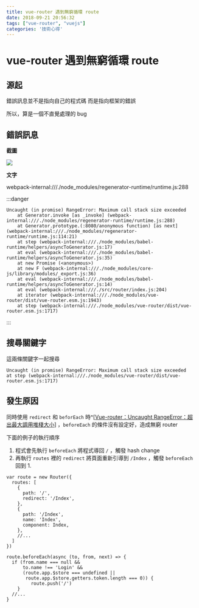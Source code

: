 ```yaml
---
title: vue-router 遇到無窮循環 route
date: 2018-09-21 20:56:32
tags: ["vue-router", "vuejs"]
categories: '技術心得'
---
```


# vue-router 遇到無窮循環 route

## 源起

錯誤訊息並不是指向自己的程式碼
而是指向框架的錯誤

所以，算是一個不直覺處理的 bug

## 錯誤訊息

**截圖**

![](https://i.imgur.com/6DRZcKB.png)

**文字**

webpack-internal:///./node_modules/regenerator-runtime/runtime.js:288

:::danger

```
Uncaught (in promise) RangeError: Maximum call stack size exceeded
    at Generator.invoke [as _invoke] (webpack-internal:///./node_modules/regenerator-runtime/runtime.js:288)
    at Generator.prototype.(:8080/anonymous function) [as next] (webpack-internal:///./node_modules/regenerator-runtime/runtime.js:114:21)
    at step (webpack-internal:///./node_modules/babel-runtime/helpers/asyncToGenerator.js:17)
    at eval (webpack-internal:///./node_modules/babel-runtime/helpers/asyncToGenerator.js:35)
    at new Promise (<anonymous>)
    at new F (webpack-internal:///./node_modules/core-js/library/modules/_export.js:36)
    at eval (webpack-internal:///./node_modules/babel-runtime/helpers/asyncToGenerator.js:14)
    at eval (webpack-internal:///./src/router/index.js:204)
    at iterator (webpack-internal:///./node_modules/vue-router/dist/vue-router.esm.js:1943)
    at step (webpack-internal:///./node_modules/vue-router/dist/vue-router.esm.js:1717)
```

:::

## 搜尋關鍵字

這兩條關鍵字一起搜尋

```
Uncaught (in promise) RangeError: Maximum call stack size exceeded
at step (webpack-internal:///./node_modules/vue-router/dist/vue-router.esm.js:1717)
```

## 發生原因

同時使用 `redirect` 和 `beforEach` 時^[[Vue-router：Uncaught RangeError：超出最大調用堆棧大小](https://forum.vuejs.org/t/vue-router-uncaught-rangeerror-maximum-call-stack-size-exceeded/1994/2)] ，`beforeEach` 的條件沒有設定好，造成無窮 router

下面的例子的執行順序

1. 程式會先執行 `beforeEach` 將程式導回 `/` ，觸發 hash change
2. 再執行 `routes` 裡的 `redirect` 將頁面重新引導到 `/Index` ，觸發 `beforeEach` 回到 1.

```javascript=
var route = new Router({
  routes: [
    {
      path: '/',
      redirect: '/Index',
    },
    {
      path: '/Index',
      name: 'Index',
      component: Index,
    },
    //...
  ]
})

route.beforeEach(async (to, from, next) => {
  if (from.name === null &&
      to.name !== 'Login' &&
      (route.app.$store === undefined ||
       route.app.$store.getters.token.length === 0)) {
         route.push('/')
    }
  //...
}
```
